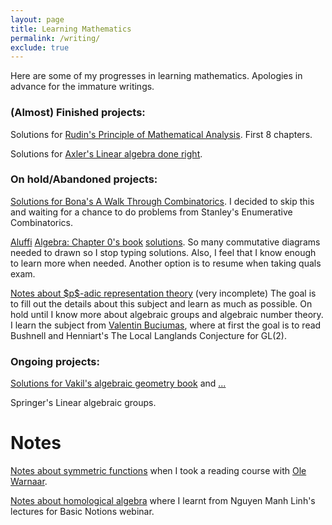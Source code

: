 ```yaml
---
layout: page
title: Learning Mathematics
permalink: /writing/
exclude: true
---
```


Here are some of my progresses in learning mathematics.
Apologies in advance for the immature writings. 

### (Almost) Finished projects:

<p>Solutions for <a href="{{ site.baseurl }}/notes/analysis.pdf">Rudin's Principle of Mathematical Analysis</a>. First 8 chapters. </p>

<p>Solutions for <a href="{{ site.baseurl }}/notes/linear_al_done_right_note.pdf">Axler's Linear algebra done right</a>.</p>

### On hold/Abandoned projects:

<p>
<a href="{{ site.baseurl }}/notes/walk_through_com_Bona.pdf">Solutions for Bona's A Walk Through Combinatorics</a>. I decided to skip this and waiting for a chance to do problems from Stanley's Enumerative Combinatorics.</p>

<p>
<a href="{{ site.baseurl }}/notes/AluffiAlgebra_chap1_group.pdf">Aluffi</a>
<a href="{{ site.baseurl }}/notes/AluffiAlgebra_chap1_categories.pdf">Algebra: Chapter 0's book</a>
<a href="{{ site.baseurl }}/notes/AluffiAlg_Chap3RingsModules.pdf">solutions</a>. 
So many commutative diagrams needed to drawn so I stop typing solutions. 
Also, I feel that I know enough to learn more when needed. Another option is to resume when taking quals exam.</p>

<p><a href="{{ site.baseurl }}/notes/LocalLanglandsGL2.pdf">Notes about $p$-adic 
representation theory</a> (very incomplete) The goal is to fill out the details about this subject and learn as much as possible. On hold until I know more about algebraic groups and algebraic number theory. I learn the subject from <a href="https://sites.google.com/site/valentinbuciumas/home">Valentin Buciumas</a>, where at first 
the goal is to read Bushnell and Henniart's The Local Langlands Conjecture for GL(2).</p>

### Ongoing projects:

<a href="{{ site.baseurl }}/notes/vakil_ag.html">Solutions for Vakil's algebraic geometry book</a> and <a href="{{ site.baseurl }}/notes/AlgGeoVakil2.pdf">...</a>
<p>Springer's Linear algebraic groups.

# Notes

<p><a href="{{ site.baseurl }}/notes/SymFuncNotes.pdf">Notes about symmetric functions</a> when I took a reading course with <a href="https://people.smp.uq.edu.au/OleWarnaar/">Ole Warnaar</a>.</p> 

<p><a href="{{ site.baseurl }}/notes/HomologicalAlg.pdf">Notes about homological algebra</a> where I learnt from Nguyen Manh Linh's lectures for Basic Notions webinar.  



